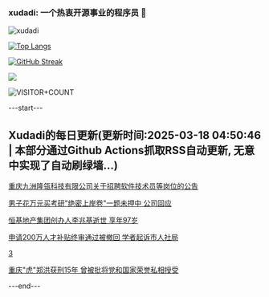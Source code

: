 ### xudadi: 一个热衷开源事业的程序员 👋

![xudadi](https://github-readme-stats-git-masterorgs-github-readme-stats-team.vercel.app/api?username=xudadi)

[![Top Langs](https://github-readme-stats.vercel.app/api/top-langs/?username=xudadi)](https://github.com/anuraghazra/github-readme-stats)

[![GitHub Streak](https://streak-stats.demolab.com?user=xudadi&locale=zh_Hans)](https://git.io/streak-stats)

![](https://raw.githubusercontent.com/xudadi/xudadi/main/assets/github-contribution-grid-snake.svg)

![VISITOR+COUNT](https://komarev.com/ghpvc/?username=xudadi&label=VISITOR+COUNT)


---start---

## Xudadi的每日更新(更新时间:2025-03-18 04:50:46 | 本部分通过Github Actions抓取RSS自动更新, 无意中实现了自动刷绿墙...)

[重庆九洲隆瓴科技有限公司关于招聘软件技术员等岗位的公告](https://www.gongkaoleida.com/article/2324450)

[男子花万元买考研"绝密上岸卷"一题未押中 公司回应](https://m.163.com/news/article/JQSK91FE0514R9OJ.html)

[恒基地产集团创办人李兆基逝世 享年97岁](https://m.163.com/news/article/JQSJQ3JM0001899O.html)

[申请200万人才补贴终审通过被撤回 学者起诉市人社局](https://m.163.com/news/article/JQS5BQOG0514R9P4.html)

[3](https://m.163.com/touch/news/sub/domestic)

[重庆"虎"郑洪获刑15年 曾被批将党和国家荣誉私相授受](https://m.163.com/news/article/JQSB7UP50534A4SC.html)

---end---
